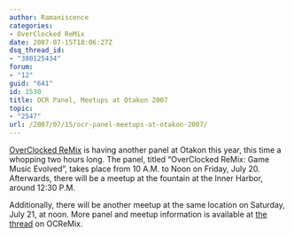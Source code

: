 ```yaml
---
author: Ramaniscence
categories:
- OverClocked ReMix
date: 2007-07-15T18:06:27Z
dsq_thread_id:
- "380125434"
forum:
- "12"
guid: "641"
id: 1530
title: OCR Panel, Meetups at Otakon 2007
topic:
- "2547"
url: /2007/07/15/ocr-panel-meetups-at-otakon-2007/
---
```


[OverClocked ReMix](http://www.ocremix.org/) is having another panel at Otakon this year, this time a whopping two hours long. The panel, titled &#8220;OverClocked ReMix: Game Music Evolved&#8221;, takes place from 10 A.M. to Noon on Friday, July 20. Afterwards, there will be a meetup at the fountain at the Inner Harbor, around 12:30 P.M.

Additionally, there will be another meetup at the same location on Saturday, July 21, at noon. More panel and meetup information is available at [the thread](http://www.ocremix.org/forums/showthread.php?t=9481) on OCReMix.
